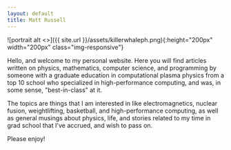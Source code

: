 ```yaml
---
layout: default
title: Matt Russell
---
```

![portrait alt <>]({{ site.url }}/assets/killerwhaleph.png){:height="200px" width="200px" class="img-responsive"}

Hello, and welcome to my personal website. Here you will find articles written on physics, mathematics, computer science, and programming by someone with a graduate education in computational plasma physics from a top 10 school who specialized in high-performance computing, and was, in some sense, "best-in-class" at it. 

The topics are things that I am interested in like electromagnetics, nuclear fusion, weightlifting, basketball, and high-performance computing, as well as general musings about physics, life, and stories related to my time in grad school that I've accrued, and wish to pass on. 

Please enjoy!  